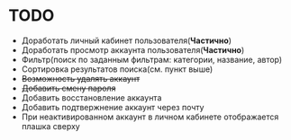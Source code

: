 # TODO
- Доработать личный кабинет пользователя(**Частично**)
- Доработать просмотр аккаунта пользователя(**Частично**)
- Фильтр(поиск по заданным фильтрам: категории, название, автор)
- Сортировка результатов поиска(см. пункт выше)
- ~~Возможность удалять аккаунт~~
- ~~Добавить смену пароля~~
- Добавить восстановление аккаунта
- Добавить подтвержнение аккаунт через почту
- При неактивированном аккаунт в личном кабинете отображается плашка сверху
